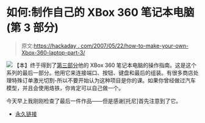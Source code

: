 # 如何:制作自己的 XBox 360 笔记本电脑(第 3 部分)

> 原文:[https://hackaday . com/2007/05/22/how-to-make-your-own-Xbox-360-laptop-part-3/](https://hackaday.com/2007/05/22/how-to-make-your-own-xbox-360-laptop-part-3/)

![](../Images/69405816a0590e37e14c388e5761be93.png)
【本】终于得到了[第三部分](http://www.engadget.com/2007/05/22/how-to-make-an-xbox-360-laptop-part-3/)他的 XBox 360 笔记本电脑的操作指南。这是这个系列的最后一部分。他用它来连接端口、按钮、键盘和最后的组装。有很多商店处理特殊订单激光切割-所以不要开始认为这种项目是你的课。如果你曾经做过汽车模型，并且会使用烙铁，你肯定可以自己做一个。

今天早上我刚刚检查了最后一件作品——但是感谢[托尼]首先注意到了它。

*   [永久链接](http://www.engadget.com/2007/05/22/how-to-make-an-xbox-360-laptop-part-3/)